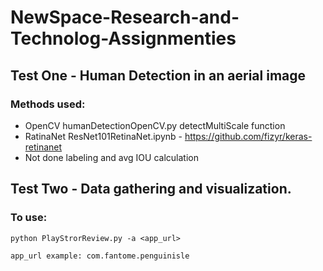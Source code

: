# NewSpace-Research-and-Technolog-Assignmenties


## Test One - Human Detection in an aerial image


### Methods used:

- OpenCV humanDetectionOpenCV.py detectMultiScale function
- RatinaNet ResNet101RetinaNet.ipynb - https://github.com/fizyr/keras-retinanet
- Not done labeling and avg IOU calculation

## Test Two - Data gathering and visualization.

### To use:

```
python PlayStrorReview.py -a <app_url> 

app_url example: com.fantome.penguinisle

```
